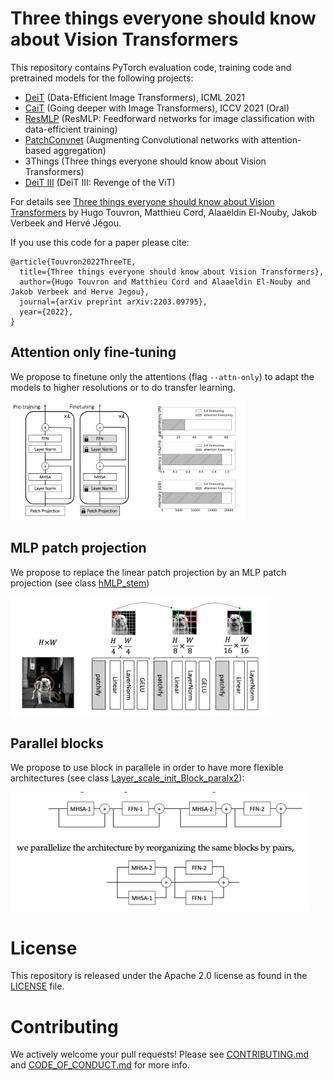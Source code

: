# Three things everyone should know about Vision Transformers

This repository contains PyTorch evaluation code, training code and pretrained models for the following projects:
* [DeiT](README_deit.md) (Data-Efficient Image Transformers), ICML 2021 
* [CaiT](README_cait.md) (Going deeper with Image Transformers), ICCV 2021 (Oral)
* [ResMLP](README_resmlp.md) (ResMLP: Feedforward networks for image classification with data-efficient training)
* [PatchConvnet](README_patchconvnet.md) (Augmenting Convolutional networks with attention-based aggregation)
* 3Things (Three things everyone should know about Vision Transformers)
* [DeiT III](README_revenge.md) (DeiT III: Revenge of the ViT)



For details see [Three things everyone should know about Vision Transformers](https://arxiv.org/pdf/2203.09795) by Hugo Touvron, Matthieu Cord, Alaaeldin El-Nouby, Jakob Verbeek and Hervé Jégou. 

If you use this code for a paper please cite:

```
@article{Touvron2022ThreeTE,
  title={Three things everyone should know about Vision Transformers},
  author={Hugo Touvron and Matthieu Cord and Alaaeldin El-Nouby and Jakob Verbeek and Herve Jegou},
  journal={arXiv preprint arXiv:2203.09795},
  year={2022},
}
```



## Attention only fine-tuning

We propose to finetune only the attentions (flag ```--attn-only```) to adapt the models to higher resolutions or to do transfer learning.

<img src=".github/attn.png" height="190">


## MLP patch projection
We propose to replace the linear patch projection by an MLP patch projection (see class [hMLP_stem](models_v2.py))

<img src=".github/hmlp.png" height="190">



## Parallel blocks

We propose to use block in parallele in order to have more flexible architectures (see class [Layer_scale_init_Block_paralx2](models_v2.py)):

<img src=".github/paral.png" height="190">


# License
This repository is released under the Apache 2.0 license as found in the [LICENSE](LICENSE) file.

# Contributing
We actively welcome your pull requests! Please see [CONTRIBUTING.md](.github/CONTRIBUTING.md) and [CODE_OF_CONDUCT.md](.github/CODE_OF_CONDUCT.md) for more info.

